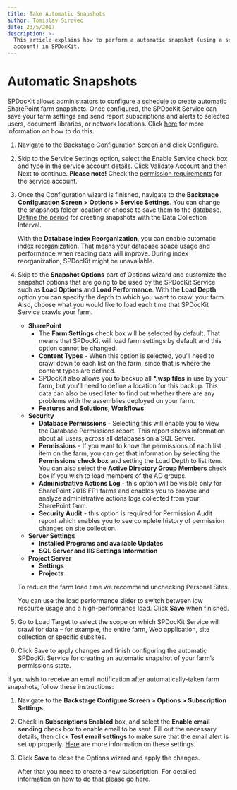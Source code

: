 ```yaml
---
title: Take Automatic Snapshots
author: Tomislav Sirovec
date: 23/5/2017
description: >-
  This article explains how to perform a automatic snapshot (using a service
  account) in SPDocKit.
---
```


# Automatic Snapshots

SPDocKit allows administrators to configure a schedule to create automatic SharePoint farm snapshots. Once configured, the SPDocKit Service can save your farm settings and send report subscriptions and alerts to selected users, document libraries, or network locations. Click [here](../../how-to/subscriptions-and-alerts/create-new-subscription.md) for more information on how to do this.

1. Navigate to the Backstage Configuration Screen and click Configure.
2. Skip to the Service Settings option, select the Enable Service check box and type in the service account details. Click Validate Account and then Next to continue. **Please note!** Check the [permission requirements](../../requirements/sharepoint-on-premises-user-permissions-requirements.md) for the service account.
3. Once the Configuration wizard is finished, navigate to the **Backstage Configuration Screen &gt; Options &gt; Service Settings**. You can change the snapshots folder location or choose to save them to the database. [Define the period](../../get-to-know-spdockit/backstage-screen/options-wizard.md) for creating snapshots with the Data Collection Interval.

   With the **Database Index Reorganization**, you can enable automatic index reorganization. That means your database space usage and performance when reading data will improve. During index reorganization, SPDocKit might be unavailable.

4. Skip to the **Snapshot Options** part of Options wizard and customize the snapshot options that are going to be used by the SPDocKit Service such as **Load Options** and **Load Performance**. With the **Load Depth** option you can specify the depth to which you want to crawl your farm. Also, choose what you would like to load each time that SPDocKit Service crawls your farm.

   * **SharePoint**
     * The **Farm Settings** check box will be selected by default. That means that SPDocKit will load farm settings by default and this option cannot be changed. 
     * **Content Types** - When this option is selected, you’ll need to crawl down to each list on the farm, since that is where the content types are defined.
     * SPDocKit also allows you to backup all **\*.wsp files** in use by your farm, but you’ll need to define a location for this backup. This data can also be used later to find out whether there are any problems with the assemblies deployed on your farm.
     * **Features and Solutions**, **Workflows**
   * **Security**
     * **Database Permissions** - Selecting this will enable you to view the Database Permissions report. This report shows information about all users, across all databases on a SQL Server. 
     * **Permissions** - If you want to know the permissions of each list item on the farm, you can get that information by selecting the **Permissions check box** and setting the Load Depth to list item. You can also select the **Active Directory Group Members** check box if you wish to load members of the AD groups. 
     * **Administrative Actions Log** - this option will be visible only for SharePoint 2016 FP1 farms and enables you to browse and analyze administrative actions logs collected from your SharePoint farm.
     * **Security Audit** - this option is required for Permission Audit report which enables you to see complete history of permission changes on site collection.
   * **Server Settings**
     * **Installed Programs and available Updates**
     * **SQL Server and IIS Settings Information**
   * **Project Server**
     * **Settings**
     * **Projects**  

   To reduce the farm load time we recommend unchecking Personal Sites.

   You can use the load performance slider to switch between low resource usage and a high-performance load. Click **Save** when finished.

5. Go to Load Target to select the scope on which SPDocKit Service will crawl for data – for example, the entire farm, Web application, site collection or specific subsites.
6. Click Save to apply changes and finish configuring the automatic SPDocKit Service for creating an automatic snapshot of your farm’s permissions state.

If you wish to receive an email notification after automatically-taken farm snapshots, follow these instructions:

1. Navigate to the **Backstage Configure Screen &gt; Options &gt; Subscription Settings.**
2. Check in **Subscriptions Enabled** box, and select the **Enable email sending** check box to enable email to be sent. Fill out the necessary details, then click **Test email settings** to make sure that the email alert is set up properly. [Here](../../get-to-know-spdockit/backstage-screen/options-wizard#subscription-settings.md) are more information on these settings.
3. Click **Save** to close the Options wizard and apply the changes.

   After that you need to create a new subscription. For detailed information on how to do that please go [here](../../how-to/subscriptions-and-alerts/create-new-subscription.md).


